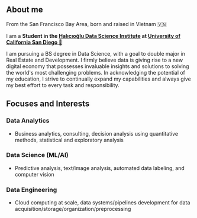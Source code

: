 ---
---
## About me

From the San Francisco Bay Area, born and raised in Vietnam 🇻🇳

I am a **Student in the [Halıcıoğlu Data Science Institute](https://datascience.ucsd.edu) at [University of California San Diego 🔱](https://www.ucsd.edu)**

I am pursuing a BS degree in Data Science, with a goal to double major in Real Estate and Development. I firmly believe data is giving rise to a new digital economy that possesses invaluable insights and solutions to solving the world's most challenging problems. In acknowledging the potential of my education, I strive to continually expand my capabilities and always give my best effort to every task and responsibility.


## Focuses and Interests

### Data Analytics
- Business analytics, consulting, decision analysis using quantitative methods, statistical and exploratory analysis

### Data Science (ML/AI)
- Predictive analysis, text/image analysis, automated data labeling, and computer vision

### Data Engineering
- Cloud computing at scale, data systems/pipelines development for data acquisition/storage/organization/preprocessing
